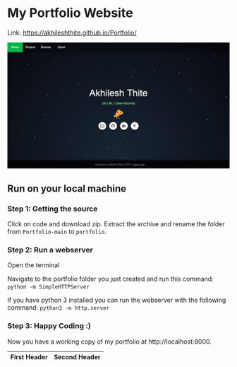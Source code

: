 # My Portfolio Website
Link: https://akhileshthite.github.io/Portfolio/

![](/static/images/portfolio.png)

## Run on your local machine

### Step 1: Getting the source

Click on code and download zip. Extract the archive and rename the folder from ```Portfolio-main``` to ```portfolio```.

### Step 2: Run a webserver

Open the terminal

Navigate to the portfolio folder you just created and run this command: ```python -m SimpleHTTPServer```

If you have python 3 installed you can run the webserver with the following command: ```python3 -m http.server```

### Step 3: Happy Coding :)

Now you have a working copy of my portfolio at http://localhost:8000.


| First Header  | Second Header |
| ------------- | ------------- |
